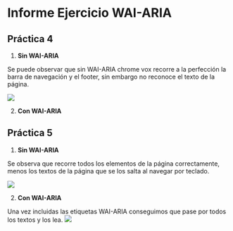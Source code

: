 # Informe Ejercicio WAI-ARIA


## Práctica 4
1. **Sin WAI-ARIA**

Se puede observar que sin WAI-ARIA chrome vox recorre a la perfección la barra de navegación y el footer, sin embargo no reconoce el texto de la página.

![](gifs/Practica4-sin.gif)

2. **Con WAI-ARIA**


## Práctica 5
1. **Sin WAI-ARIA**

Se observa que recorre todos los elementos de la página correctamente, menos los textos de la página que se los salta al navegar por teclado.

![](gifs/Practica5-sin.gif)

2. **Con WAI-ARIA**

Una vez incluidas las etiquetas WAI-ARIA conseguimos que pase por todos los textos y los lea.
![](gifs/Practica5-con.gif)
